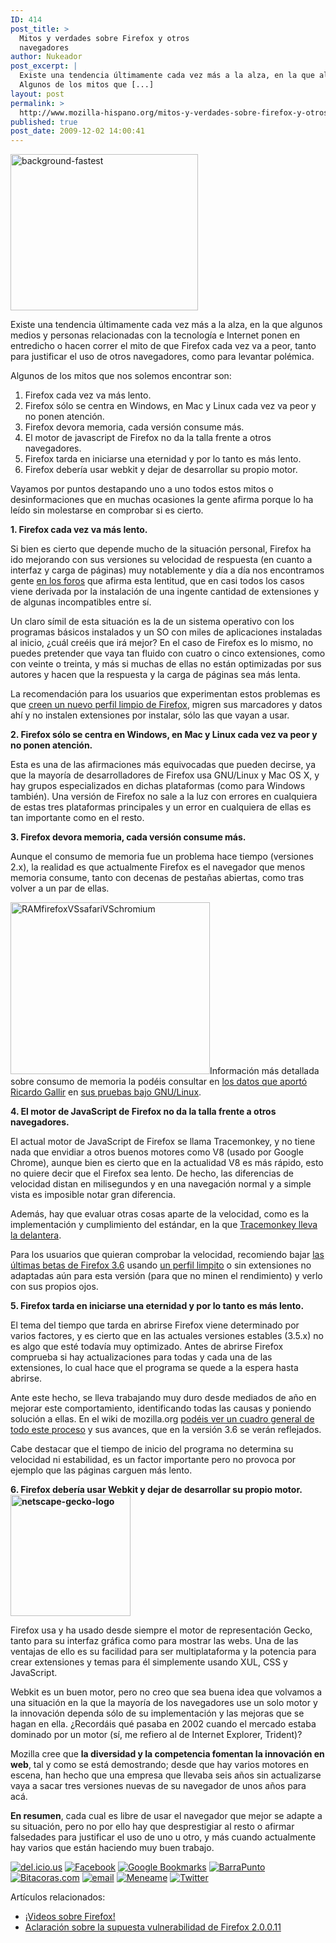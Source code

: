 ```yaml
---
ID: 414
post_title: >
  Mitos y verdades sobre Firefox y otros
  navegadores
author: Nukeador
post_excerpt: |
  Existe una tendencia últimamente cada vez más a la alza, en la que algunos medios y personas relacionadas con la tecnología e Internet ponen en entredicho o hacen correr el mito de que Firefox cada vez va a peor, tanto para justificar el uso de otros navegadores, como para levantar polémica.
  Algunos de los mitos que [...]
layout: post
permalink: >
  http://www.mozilla-hispano.org/mitos-y-verdades-sobre-firefox-y-otros-navegadores/
published: true
post_date: 2009-12-02 14:00:41
---
```

<img class="alignright size-medium wp-image-656" title="background-fastest" src="http://www.mozilla-hispano.org/wp-content/uploads/background-fastest-300x250.png" alt="background-fastest" width="300" height="250" />

Existe una tendencia últimamente cada vez más a la alza, en la que algunos medios y personas relacionadas con la tecnología e Internet ponen en entredicho o hacen correr el mito de que Firefox cada vez va a peor, tanto para justificar el uso de otros navegadores, como para levantar polémica.

Algunos de los mitos que nos solemos encontrar son:
<ol>
	<li>Firefox cada vez va más lento.</li>
	<li>Firefox sólo se centra en Windows, en Mac y Linux cada vez va peor y no ponen atención.</li>
	<li>Firefox devora memoria, cada versión consume más.</li>
	<li>El motor de javascript de Firefox no da la talla frente a otros navegadores.</li>
	<li>Firefox tarda en iniciarse una eternidad y por lo tanto es más lento.</li>
	<li>Firefox debería usar webkit y dejar de desarrollar su propio motor.</li>
</ol>
Vayamos por puntos destapando uno a uno todos estos mitos o desinformaciones que en muchas ocasiones la gente afirma porque lo ha leído sin molestarse en comprobar si es cierto.<!--more-->

<span id="more-652"> </span>

<strong>1. Firefox cada vez va más lento.</strong>

Si bien es cierto que depende mucho de la situación personal, Firefox ha ido mejorando con sus versiones su velocidad de respuesta (en cuanto a interfaz y carga de páginas) muy notablemente y día a día nos encontramos gente <a href="http://www.mozilla-hispano.org/foro/">en los foros</a> que afirma esta lentitud, que en casi todos los casos viene derivada por la instalación de una ingente cantidad de extensiones y de algunas incompatibles entre sí.

Un claro símil de esta situación es la de un sistema operativo con los programas básicos instalados y un SO con miles de aplicaciones instaladas al inicio, ¿cuál creéis que irá mejor? En el caso de Firefox es lo mismo, no puedes pretender que vaya tan fluido con cuatro o cinco extensiones, como con veinte o treinta, y más si muchas de ellas no están optimizadas por sus autores y hacen que la respuesta y la carga de páginas sea más lenta.

La recomendación para los usuarios que experimentan estos problemas es que <a title="¿Qué es el perfil y cómo creo uno?" href="http://www.mozilla-hispano.org/documentacion/Preguntas_frecuentes_sobre_Firefox:Perfil">creen un nuevo perfil limpio de Firefox</a>, migren sus marcadores y datos ahí y no instalen extensiones por instalar, sólo las que vayan a usar.

<strong>2. Firefox sólo se centra en Windows, en Mac y Linux cada vez va peor y no  ponen atención.</strong>

Esta es una de las afirmaciones más equivocadas que pueden decirse, ya que la mayoría de desarrolladores de Firefox usa GNU/Linux y Mac OS X, y hay grupos especializados en dichas plataformas (como para Windows también). Una versión de Firefox no sale a la luz con errores en cualquiera de estas tres plataformas principales y un error en cualquiera de ellas es tan importante como en el resto.

<strong>3. Firefox devora memoria, cada versión consume más.</strong>

Aunque el consumo de memoria fue un problema hace tiempo (versiones 2.x), la realidad es que actualmente Firefox es el navegador que menos memoria consume, tanto con decenas de pestañas abiertas, como tras volver a un par de ellas.

<img class="aligncenter size-full wp-image-654" title="RAMfirefoxVSsafariVSchromium" src="http://www.mozilla-hispano.org/wp-content/uploads/RAMfirefoxVSsafariVSchromium.PNG" alt="RAMfirefoxVSsafariVSchromium" width="319" height="275" />Información más detallada sobre consumo de memoria la podéis consultar en <a href="http://www.pijusmagnificus.com/blog/2009/11/24/hablar-por-hablar/#comment-1726">los datos que aportó</a> <a href="http://gallir.wordpress.com/">Ricardo Gallir</a> en <a href="http://pastebin.com/m4de18946">sus pruebas bajo GNU/Linux</a>.

<strong>4. El motor de JavaScript de Firefox no da la talla frente a otros  navegadores.</strong>

El actual motor de JavaScript de Firefox se llama Tracemonkey, y no tiene nada que envidiar a otros buenos motores como V8 (usado por Google Chrome), aunque bien es cierto que en la actualidad V8 es más rápido, esto no quiere decir que el Firefox sea lento. De hecho, las diferencias de velocidad distan en milisegundos y en una navegación normal y a simple vista es imposible notar gran diferencia.

Además, hay que evaluar otras cosas aparte de la velocidad, como es la implementación y cumplimiento del estándar, en la que <a href="http://www.anieto2k.com/2009/11/10/%C2%BFque-navegador-tiene-el-javascript-mas-estandar/">Tracemonkey lleva la delantera</a>.

Para los usuarios que quieran comprobar la velocidad, recomiendo bajar <a href="http://www.mozilla.com/es-ES/firefox/all-beta.html">las últimas betas de Firefox 3.6</a> usando <a href="http://www.mozilla-hispano.org/documentacion/Preguntas_frecuentes_sobre_Firefox:Perfil">un perfil limpito</a> o sin extensiones no adaptadas aún para esta versión (para que no minen el rendimiento) y verlo con sus propios ojos.

<strong>5. Firefox tarda en iniciarse una eternidad y por lo tanto es más lento.</strong>

El tema del tiempo que tarda en abrirse Firefox viene determinado por varios factores, y es cierto que en las actuales versiones estables (3.5.x) no es algo que esté todavía muy optimizado. Antes de abrirse Firefox comprueba si hay actualizaciones para todas y cada una de las extensiones, lo cual hace que el programa se quede a la espera hasta abrirse.

Ante este hecho, se lleva trabajando muy duro desde mediados de año en mejorar este comportamiento, identificando todas las causas y poniendo solución a ellas. En el wiki de mozilla.org <a href="https://wiki.mozilla.org/Firefox/Projects/Startup_Time_Improvements">podéis ver un cuadro general de todo este proceso</a> y sus avances, que en la versión 3.6 se verán reflejados.

Cabe destacar que el tiempo de inicio del programa no determina su velocidad ni estabilidad, es un factor importante pero no provoca por ejemplo que las páginas carguen más lento.

<strong>6. Firefox debería usar Webkit y dejar de desarrollar su propio motor.<img class="alignright size-full wp-image-658" title="netscape-gecko-logo" src="http://www.mozilla-hispano.org/wp-content/uploads/netscape-gecko-logo.jpg" alt="netscape-gecko-logo" width="192" height="194" />
</strong>

Firefox usa y ha usado desde siempre el motor de representación Gecko, tanto para su interfaz gráfica como para mostrar las webs. Una de las ventajas de ello es su facilidad para ser multiplataforma y la potencia para crear extensiones y temas para él simplemente usando XUL, CSS y JavaScript.

Webkit es un buen motor, pero no creo que sea buena idea que volvamos a una situación en la que la mayoría de los navegadores use un solo motor y la innovación dependa sólo de su implementación y las mejoras que se hagan en ella. ¿Recordáis qué pasaba en 2002 cuando el mercado estaba dominado por un motor (sí, me refiero al de Internet Explorer, Trident)?

Mozilla cree que <strong>la diversidad y la competencia fomentan la innovación en web</strong>, tal y como se está demostrando; desde que hay varios motores en escena, han hecho que una empresa que llevaba seis años sin actualizarse vaya a sacar tres versiones nuevas de su navegador de unos años para acá.

<strong>En resumen</strong>, cada cual es libre de usar el navegador que mejor se adapte a su situación, pero no por ello hay que desprestigiar al resto o afirmar falsedades para justificar el uso de uno u otro, y más cuando actualmente hay varios que están haciendo muy buen trabajo.

<a class="thickbox" rel="nofollow" href="http://delicious.com/post?url=http%3A%2F%2Fwww.mozilla-hispano.org%2Fmitos-y-verdades-sobre-firefox-y-otros-navegadores%2F&amp;title=Mitos%20y%20verdades%20sobre%20Firefox%20y%20otros%20navegadores&amp;notes=%0D%0A%0D%0AExiste%20una%20tendencia%20%C3%BAltimamente%20cada%20vez%20m%C3%A1s%20a%20la%20alza%2C%20en%20la%20que%20algunos%20medios%20y%20personas%20relacionadas%20con%20la%20tecnolog%C3%ADa%20e%20Internet%20ponen%20en%20entredicho%20o%20hacen%20correr%20el%20mito%20de%20que%20Firefox%20cada%20vez%20va%20a%20peor%2C%20tanto%20para%20justificar%20el%20uso%20d?TB_iframe=true&amp;height=500&amp;width=900"><img class="sociable-hovers" title="del.icio.us" src="http://www.mozilla-hispano.org/wp-content/plugins/sociable/images/delicious.png" alt="del.icio.us" /></a>
<a class="thickbox" rel="nofollow" href="http://www.facebook.com/share.php?u=http%3A%2F%2Fwww.mozilla-hispano.org%2Fmitos-y-verdades-sobre-firefox-y-otros-navegadores%2F&amp;t=Mitos%20y%20verdades%20sobre%20Firefox%20y%20otros%20navegadores?TB_iframe=true&amp;height=500&amp;width=900"><img class="sociable-hovers" title="Facebook" src="http://www.mozilla-hispano.org/wp-content/plugins/sociable/images/facebook.png" alt="Facebook" /></a>
<a class="thickbox" rel="nofollow" href="http://www.google.com/bookmarks/mark?op=edit&amp;bkmk=http%3A%2F%2Fwww.mozilla-hispano.org%2Fmitos-y-verdades-sobre-firefox-y-otros-navegadores%2F&amp;title=Mitos%20y%20verdades%20sobre%20Firefox%20y%20otros%20navegadores&amp;annotation=%0D%0A%0D%0AExiste%20una%20tendencia%20%C3%BAltimamente%20cada%20vez%20m%C3%A1s%20a%20la%20alza%2C%20en%20la%20que%20algunos%20medios%20y%20personas%20relacionadas%20con%20la%20tecnolog%C3%ADa%20e%20Internet%20ponen%20en%20entredicho%20o%20hacen%20correr%20el%20mito%20de%20que%20Firefox%20cada%20vez%20va%20a%20peor%2C%20tanto%20para%20justificar%20el%20uso%20d?TB_iframe=true&amp;height=500&amp;width=900"><img class="sociable-hovers" title="Google Bookmarks" src="http://www.mozilla-hispano.org/wp-content/plugins/sociable/images/googlebookmark.png" alt="Google Bookmarks" /></a>
<a class="thickbox" rel="nofollow" href="http://barrapunto.com/submit.pl?subj=Mitos%20y%20verdades%20sobre%20Firefox%20y%20otros%20navegadores&amp;story=http%3A%2F%2Fwww.mozilla-hispano.org%2Fmitos-y-verdades-sobre-firefox-y-otros-navegadores%2F?TB_iframe=true&amp;height=500&amp;width=900"><img class="sociable-hovers" title="BarraPunto" src="http://www.mozilla-hispano.org/wp-content/plugins/sociable/images/barrapunto.png" alt="BarraPunto" /></a>
<a class="thickbox" rel="nofollow" href="http://bitacoras.com/anotaciones/http%3A%2F%2Fwww.mozilla-hispano.org%2Fmitos-y-verdades-sobre-firefox-y-otros-navegadores%2F?TB_iframe=true&amp;height=500&amp;width=900"><img class="sociable-hovers" title="Bitacoras.com" src="http://www.mozilla-hispano.org/wp-content/plugins/sociable/images/bitacoras.png" alt="Bitacoras.com" /></a>
<a title="email" rel="nofollow" href="mailto:?subject=Mitos%20y%20verdades%20sobre%20Firefox%20y%20otros%20navegadores&amp;body=http%3A%2F%2Fwww.mozilla-hispano.org%2Fmitos-y-verdades-sobre-firefox-y-otros-navegadores%2F"><img class="sociable-hovers" title="email" src="http://www.mozilla-hispano.org/wp-content/plugins/sociable/images/email_link.png" alt="email" /></a>
<a title="Meneame" rel="nofollow" href="http://meneame.net/submit.php?url=http%3A%2F%2Fwww.mozilla-hispano.org%2Fmitos-y-verdades-sobre-firefox-y-otros-navegadores%2F"><img class="sociable-hovers" title="Meneame" src="http://www.mozilla-hispano.org/wp-content/plugins/sociable/images/meneame.png" alt="Meneame" /></a>
<a title="Twitter" rel="nofollow" href="http://twitter.com/home?status=Mitos%20y%20verdades%20sobre%20Firefox%20y%20otros%20navegadores%20-%20http%3A%2F%2Fwww.mozilla-hispano.org%2Fmitos-y-verdades-sobre-firefox-y-otros-navegadores%2F"><img class="sociable-hovers" title="Twitter" src="http://www.mozilla-hispano.org/wp-content/plugins/sociable/images/twitter.png" alt="Twitter" /></a>

Artículos relacionados:
<ul>
	<li><a title="Permanent Link: ¡Videos sobre Firefox!" rel="bookmark" href="http://www.mozilla-hispano.org/videos-sobre-firefox/">¡Videos sobre Firefox!</a></li>
	<li><a title="Permanent Link: Aclaración sobre la supuesta vulnerabilidad de Firefox 2.0.0.11" rel="bookmark" href="http://www.mozilla-hispano.org/aclaracion-sobre-la-supuesta-vulnerabilidad-de-firefox-20011/">Aclaración sobre la supuesta vulnerabilidad de Firefox 2.0.0.11</a></li>
</ul>